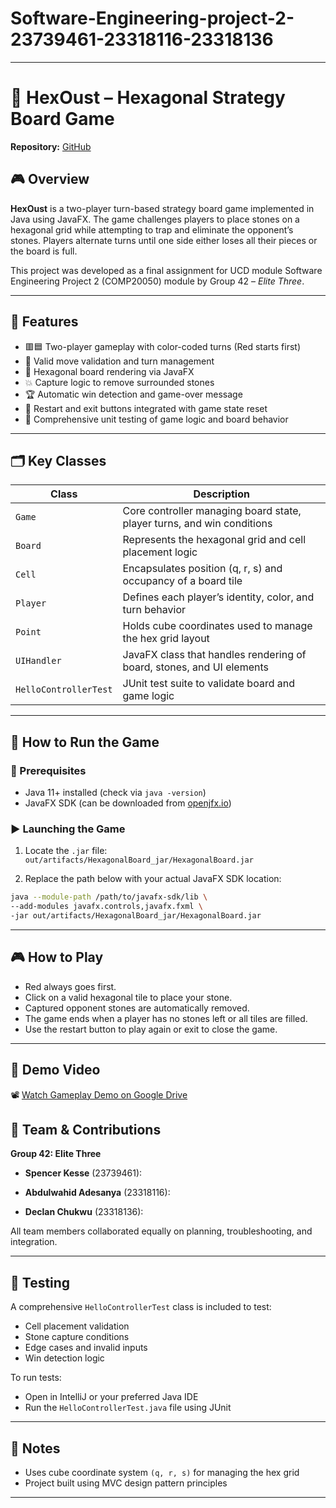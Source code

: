 # Software-Engineering-project-2-23739461-23318116-23318136

---
# 🧩 HexOust – Hexagonal Strategy Board Game

**Repository:** [GitHub](https://github.com/Megomaz/Software-Engineering-project-2-23739461-23318116-23318136)

## 🎮 Overview

**HexOust** is a two-player turn-based strategy board game implemented in Java using JavaFX. The game challenges players to place stones on a hexagonal grid while attempting to trap and eliminate the opponent’s stones. Players alternate turns until one side either loses all their pieces or the board is full.

This project was developed as a final assignment for UCD module Software Engineering Project 2 (COMP20050) module by Group 42 – *Elite Three*.

---

## 🔧 Features

- 🟥🟦 Two-player gameplay with color-coded turns (Red starts first)
- 🧠 Valid move validation and turn management
- 🧱 Hexagonal board rendering via JavaFX
- 💥 Capture logic to remove surrounded stones
- 🏆 Automatic win detection and game-over message
- 🔄 Restart and exit buttons integrated with game state reset
- 🧪 Comprehensive unit testing of game logic and board behavior

---

## 🗂️ Key Classes

| Class                         | Description                                                            |
|-------------------------------|------------------------------------------------------------------------|
| `Game`                        | Core controller managing board state, player turns, and win conditions |
| `Board`                       | Represents the hexagonal grid and cell placement logic                 |
| `Cell`                        | Encapsulates position (q, r, s) and occupancy of a board tile          |
| `Player`                      | Defines each player’s identity, color, and turn behavior               |
| `Point`                       | Holds cube coordinates used to manage the hex grid layout              |
| `UIHandler`                   | JavaFX class that handles rendering of board, stones, and UI elements  |
| `HelloControllerTest`         | JUnit test suite to validate board and game logic                      |

---

## 🚀 How to Run the Game

### 🧰 Prerequisites

- Java 11+ installed (check via `java -version`)
- JavaFX SDK (can be downloaded from [openjfx.io](https://openjfx.io/))

### ▶️ Launching the Game

1. Locate the `.jar` file:  
   `out/artifacts/HexagonalBoard_jar/HexagonalBoard.jar`

2. Replace the path below with your actual JavaFX SDK location:

```bash
java --module-path /path/to/javafx-sdk/lib \
--add-modules javafx.controls,javafx.fxml \
-jar out/artifacts/HexagonalBoard_jar/HexagonalBoard.jar
````

---

## 🎮 How to Play

* Red always goes first.
* Click on a valid hexagonal tile to place your stone.
* Captured opponent stones are automatically removed.
* The game ends when a player has no stones left or all tiles are filled.
* Use the restart button to play again or exit to close the game.

---

## 🎥 Demo Video
📽️ [Watch Gameplay Demo on Google Drive](https://github.com/user-attachments/assets/e23ee93e-8697-4e27-8d5a-38a0c18d18b5)

## 👥 Team & Contributions

**Group 42: Elite Three**

* **Spencer Kesse** (23739461):

* **Abdulwahid Adesanya** (23318116):

* **Declan Chukwu** (23318136):

All team members collaborated equally on planning, troubleshooting, and integration.

---

## 🧪 Testing

A comprehensive `HelloControllerTest` class is included to test:

* Cell placement validation
* Stone capture conditions
* Edge cases and invalid inputs
* Win detection logic

To run tests:

* Open in IntelliJ or your preferred Java IDE
* Run the `HelloControllerTest.java` file using JUnit

---

## 📌 Notes
* Uses cube coordinate system `(q, r, s)` for managing the hex grid
* Project built using MVC design pattern principles
---


